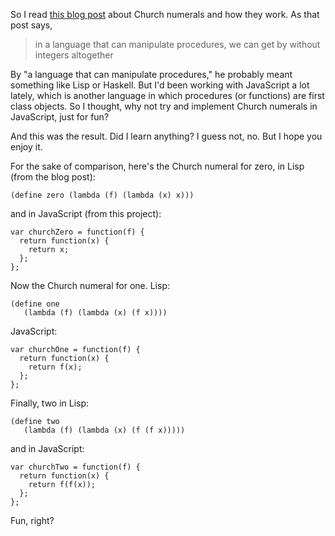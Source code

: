 So I read [this blog post](http://www.billthelizard.com/2010/10/sicp-26-church-numerals.html) about Church numerals and how they work. As that post says,

> in a language that can manipulate procedures, we can get by without integers altogether

By "a language that can manipulate procedures," he probably meant something like Lisp or Haskell. But I'd been working with JavaScript a lot lately, which is another language in which procedures (or functions) are first class objects. So I thought, why not try and implement Church numerals in JavaScript, just for fun?

And this was the result. Did I learn anything? I guess not, no. But I hope you enjoy it.

For the sake of comparison, here's the Church numeral for zero, in Lisp (from the blog post):

    (define zero (lambda (f) (lambda (x) x)))

and in JavaScript (from this project):

    var churchZero = function(f) {
      return function(x) {
        return x;
      };
    };

Now the Church numeral for one. Lisp:

    (define one
       (lambda (f) (lambda (x) (f x))))

JavaScript:

    var churchOne = function(f) {
      return function(x) {
        return f(x);
      };
    };

Finally, two in Lisp:

    (define two
       (lambda (f) (lambda (x) (f (f x)))))

and in JavaScript:

    var churchTwo = function(f) {
      return function(x) {
        return f(f(x));
      };
    };

Fun, right?
